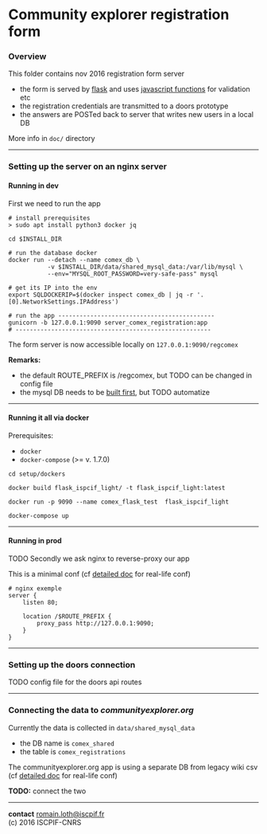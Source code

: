 Community explorer registration form
=====================================


### Overview
This folder contains nov 2016 registration form server

  - the form is served by [flask](http://flask.pocoo.org/) and uses [javascript functions](https://github.com/moma/regcomex/blob/master/static/js/comex_reg_form_controllers.js) for validation etc  
  - the registration credentials are transmitted to a doors prototype  
  - the answers are POSTed back to server that writes new users in a local DB  

More info in `doc/` directory

-------

### Setting up the server on an nginx server

#### Running in dev
First we need to run the app
```
# install prerequisites
> sudo apt install python3 docker jq

cd $INSTALL_DIR

# run the database docker
docker run --detach --name comex_db \
           -v $INSTALL_DIR/data/shared_mysql_data:/var/lib/mysql \
           --env="MYSQL_ROOT_PASSWORD=very-safe-pass" mysql

# get its IP into the env
export SQLDOCKERIP=$(docker inspect comex_db | jq -r '.[0].NetworkSettings.IPAddress')

# run the app --------------------------------------------
gunicorn -b 127.0.0.1:9090 server_comex_registration:app
# -------------------------------------------------------
```
The form server is now accessible locally on `127.0.0.1:9090/regcomex`  

**Remarks:**
  - the default ROUTE_PREFIX is /regcomex, but TODO can be changed in config file  
  - the mysql DB needs to be [built first](https://github.com/moma/regcomex/blob/master/setup/dockers/1-create_sql_container.md), but TODO automatize  

-------

#### Running it all via docker
Prerequisites:
  - `docker`
  - `docker-compose` (>= v. 1.7.0)

```
cd setup/dockers

docker build flask_ispcif_light/ -t flask_ispcif_light:latest

docker run -p 9090 --name comex_flask_test  flask_ispcif_light

docker-compose up
```

-------

#### Running in prod
TODO
Secondly we ask nginx to reverse-proxy our app

This is a minimal conf (cf [detailed doc](https://github.com/moma/regcomex/blob/master/doc/nginx_conf.md) for real-life conf)

```
# nginx exemple
server {
    listen 80;

    location /$ROUTE_PREFIX {
        proxy_pass http://127.0.0.1:9090;
    }
}
```
-------

### Setting up the doors connection

TODO config file for the doors api routes

-------

### Connecting the data to *communityexplorer.org*

Currently the data is collected in `data/shared_mysql_data`
  - the DB name is `comex_shared`  
  - the table is `comex_registrations`  

The communityexplorer.org app is using a separate DB from legacy wiki csv
(cf [detailed doc](https://github.com/moma/regcomex/blob/master/doc/nginx_conf.md) for real-life conf)

**TODO:** connect the two

-------

**contact** romain.loth@iscpif.fr  
(c) 2016 ISCPIF-CNRS  
